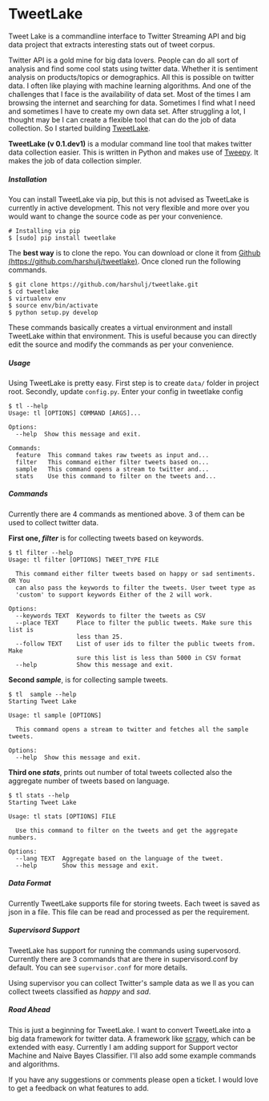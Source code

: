 # TweetLake
Tweet Lake is a commandline interface to Twitter Streaming API and big data project that extracts interesting stats out of tweet corpus.

Twitter API is a gold mine for big data lovers. People can do all sort of analysis and find some cool stats using twitter data. Whether it is sentiment analysis on products/topics or demographics. All this is possible on twitter data. I often like playing with machine learning algorithms. And one of the challenges that I face is the availability of data set. Most of the times I am browsing the internet and searching for data. Sometimes I find what I need and sometimes I have to create my own data set. After struggling a lot, I thought may be I can create a flexible tool that can do the job of data collection. So I started building [TweetLake](https://github.com/harshulj/tweetlake). 

**TweetLake (v 0.1.dev1)** is a modular command line tool that makes twitter data collection easier. This is written in Python and makes use of [Tweepy](http://tweepy.org/). It makes the job of data collection simpler. 

##### Installation
You can install TweetLake via pip, but this is not advised as TweetLake is currently in active development. This not very flexible and more over you would want to change the source code as per your convenience.
```
# Installing via pip
$ [sudo] pip install tweetlake
```
The **best way** is to clone the repo.  You can download or clone it from [Github (https://github.com/harshulj/tweetlake)]( https://github.com/harshulj/tweetlake/). Once cloned run the following commands.
```
$ git clone https://github.com/harshulj/tweetlake.git
$ cd tweetlake
$ virtualenv env
$ source env/bin/activate
$ python setup.py develop
```
These commands basically creates a virtual environment and install TweetLake within that environment. This is useful because you can directly edit the source and modify the commands as per your convenience.

##### Usage
Using TweetLake is pretty easy. First step is to create `data/` folder in project root.
Secondly, update `config.py`. Enter your config in tweetlake config
```
$ tl --help
Usage: tl [OPTIONS] COMMAND [ARGS]...

Options:
  --help  Show this message and exit.

Commands:
  feature  This command takes raw tweets as input and...
  filter   This command either filter tweets based on...
  sample   This command opens a stream to twitter and...
  stats    Use this command to filter on the tweets and...
```
##### Commands
Currently there are 4 commands as mentioned above. 3 of them can be used to collect twitter data.

**First one, *filter*** is for collecting tweets based on keywords.
```
$ tl filter --help
Usage: tl filter [OPTIONS] TWEET_TYPE FILE

  This command either filter tweets based on happy or sad sentiments. OR You
  can also pass the keywords to filter the tweets. User tweet type as
  'custom' to support keywords Either of the 2 will work.

Options:
  --keywords TEXT  Keywords to filter the tweets as CSV
  --place TEXT     Place to filter the public tweets. Make sure this list is
                   less than 25.
  --follow TEXT    List of user ids to filter the public tweets from. Make
                   sure this list is less than 5000 in CSV format
  --help           Show this message and exit.
```

**Second *sample***, is for collecting sample tweets.
```
$ tl  sample --help
Starting Tweet Lake

Usage: tl sample [OPTIONS]

  This command opens a stream to twitter and fetches all the sample tweets.

Options:
  --help  Show this message and exit.
```
**Third one *stats***, prints out number of total tweets collected also the aggregate number of tweets based on language.
```
$ tl stats --help
Starting Tweet Lake

Usage: tl stats [OPTIONS] FILE

  Use this command to filter on the tweets and get the aggregate numbers.

Options:
  --lang TEXT  Aggregate based on the language of the tweet.
  --help       Show this message and exit.

```
##### Data Format
Currently TweetLake supports file for storing tweets. Each tweet is saved as json in a file. This file can be read and processed as per the requirement.

##### Supervisord Support
TweetLake has support for running the commands using supervosord. Currently there are 3 commands that are there in supervisord.conf by default. You can see `supervisor.conf` for more details.

Using supervisor you can collect Twitter's sample data as we ll as you can collect tweets classified as *happy* and *sad*. 

##### Road Ahead
This is just a beginning for TweetLake. I want to convert TweetLake into a big data framework for twitter data. A framework like [scrapy](scrapy.org), which can be extended with easy. Currently I am adding support for Support vector Machine and Naive Bayes Classifier. I'll also add some example commands and algorithms. 

If you have any suggestions or comments please open a ticket. I would love to get a feedback on what features to add.
